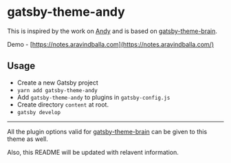 # gatsby-theme-andy

This is inspired by the work on [Andy](https://notes.andymatuschak.org/About_these_notes) and is based on [gatsby-theme-brain](https://github.com/aengusmcmillin/gatsby-theme-brain).

Demo - [https://notes.aravindballa.com](https://notes.aravindballa.com/)

## Usage

- Create a new Gatsby project
- `yarn add gatsby-theme-andy`
- Add `gatsby-theme-andy` to plugins in `gatsby-config.js`
- Create directory `content` at root.
- `gatsby develop`

---

All the plugin options valid for [gatsby-theme-brain](https://github.com/aengusmcmillin/gatsby-theme-brain) can be given to this theme as well.

Also, this README will be updated with relavent information.
